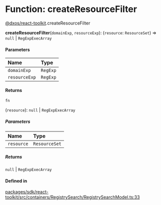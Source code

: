 # Function: createResourceFilter

[@dxos/react-toolkit](../modules/dxos_react_toolkit.md).createResourceFilter

**createResourceFilter**(`domainExp`, `resourceExp`): (`resource`: `ResourceSet`) => ``null`` \| `RegExpExecArray`

#### Parameters

| Name | Type |
| :------ | :------ |
| `domainExp` | `RegExp` |
| `resourceExp` | `RegExp` |

#### Returns

`fn`

(`resource`): ``null`` \| `RegExpExecArray`

##### Parameters

| Name | Type |
| :------ | :------ |
| `resource` | `ResourceSet` |

##### Returns

``null`` \| `RegExpExecArray`

#### Defined in

[packages/sdk/react-toolkit/src/containers/RegistrySearch/RegistrySearchModel.ts:33](https://github.com/dxos/dxos/blob/db8188dae/packages/sdk/react-toolkit/src/containers/RegistrySearch/RegistrySearchModel.ts#L33)
